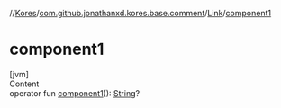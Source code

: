 //[Kores](../../index.md)/[com.github.jonathanxd.kores.base.comment](../index.md)/[Link](index.md)/[component1](component1.md)



# component1  
[jvm]  
Content  
operator fun [component1](component1.md)(): [String](https://kotlinlang.org/api/latest/jvm/stdlib/kotlin/-string/index.html)?  



